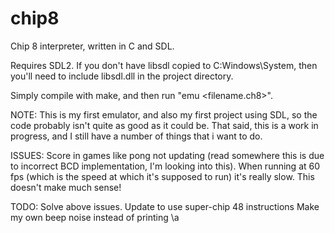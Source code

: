 # chip8
Chip 8 interpreter, written in C and SDL. 

Requires SDL2. If you don't have libsdl copied to C:Windows\System, then you'll need to include libsdl.dll in the project directory.

Simply compile with make, and then run "emu <filename.ch8>".

NOTE: This is my first emulator, and also my first project using SDL, so the code probably isn't quite as good as it could be. That said, this is a work in progress, and I still have a number of things that i want to do.

ISSUES: Score in games like pong not updating (read somewhere this is due to incorrect BCD implementation, I'm looking into this).
        When running at 60 fps (which is the speed at which it's supposed to run) it's really slow. This doesn't make much sense!
        
TODO: Solve above issues.
      Update to use super-chip 48 instructions 
      Make my own beep noise instead of printing \a
      
      
      
